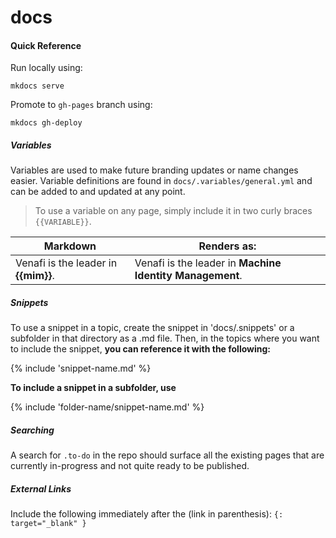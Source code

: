 # docs

#### Quick Reference

Run locally using:
```
mkdocs serve
```

Promote to `gh-pages` branch using:
```
mkdocs gh-deploy
```

##### Variables

Variables are used to make future branding updates or name changes easier. Variable definitions are found in `docs/.variables/general.yml` and can be added to and updated at any point.

> To use a variable on any page, simply include it in two curly braces `{{VARIABLE}}`. 

| Markdown | Renders as: |
| --- | --- |
| Venafi is the leader in **{{mim}}**. | Venafi is the leader in **Machine Identity Management**. |

##### Snippets

To use a snippet in a topic, create the snippet in 'docs/.snippets' or a subfolder in that directory as a .md file. Then, in the topics where you want to include the snippet, **you can reference it with the following:**

{% include 'snippet-name<span></span>.md' %}

**To include a snippet in a subfolder, use**

{% include 'folder-name/snippet-name.md' %}

##### Searching

A search for `.to-do` in the repo should surface all the existing pages that are currently in-progress and not quite ready to be published.

##### External Links

Include the following immediately after the (link in parenthesis):
`{: target="_blank" }`
